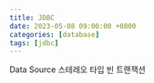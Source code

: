 ```yaml
---
title: JDBC
date: 2023-05-08 09:00:00 +0800
categories: [database]
tags: [jdbc]
---
```



Data Source
스테레오 타입
빈
트랜잭션

